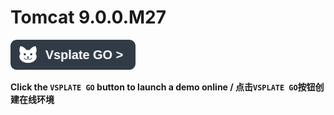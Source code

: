 # Tomcat 9.0.0.M27

<a href="https://www.vsplate.com/?docker-compose=https://github.com/vsplate/dcenvs/tomcat/9.0.0.M27"><img alt="VSPLATE GO" src="https://raw.githubusercontent.com/vsplate/images/master/vsgo_btn.png" width="200px"></a>

**Click the `VSPLATE GO` button to launch a demo online / 点击`VSPLATE GO`按钮创建在线环境**